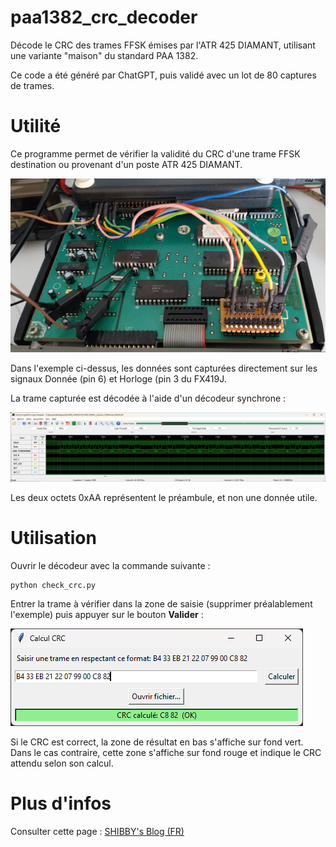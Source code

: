 # paa1382_crc_decoder
Décode le CRC des trames FFSK émises par l'ATR 425 DIAMANT, utilisant une variante "maison" du standard PAA 1382.

Ce code a été généré par ChatGPT, puis validé avec un lot de 80 captures de trames.

# Utilité
Ce programme permet de vérifier la validité du CRC d'une trame FFSK  destination ou provenant d'un poste ATR 425 DIAMANT.

![Picture of the ATR 425 DIAMANT logic board with logic analyzer probes attached to it](https://github.com/DevSHIBBY/paa1382_crc_decoder/blob/main/doc/probes_on_board.jpg)

Dans l'exemple ci-dessus, les données sont capturées directement sur les signaux Donnée (pin 6) et Horloge (pin 3 du FX419J.

La trame capturée est décodée à l'aide d'un décodeur synchrone :

![Logic analyzer captured data](https://github.com/DevSHIBBY/paa1382_crc_decoder/blob/main/doc/logic_analyzer_capture.png)

Les deux octets 0xAA représentent le préambule, et non une donnée utile.

# Utilisation

Ouvrir le décodeur avec la commande suivante :
```
python check_crc.py
```

Entrer la trame à vérifier dans la zone de saisie (supprimer préalablement l'exemple) puis appuyer sur  le bouton **Valider** : 

![Decoder screenshot](https://github.com/DevSHIBBY/paa1382_crc_decoder/blob/main/doc/decoder.png)

Si le CRC est correct, la zone de résultat en bas s'affiche sur fond vert. Dans le cas contraire, cette zone s'affiche sur fond rouge et indique le CRC attendu selon son calcul.

# Plus d'infos

Consulter cette page : [SHIBBY's Blog (FR)](https://blog.shibby.fr/2017/10/alcatel-atr42x-la-resurrection/)
